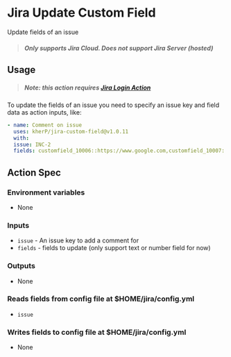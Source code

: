 # Jira Update Custom Field

Update fields of an issue

> ##### Only supports Jira Cloud. Does not support Jira Server (hosted)

## Usage

> ##### Note: this action requires [Jira Login Action](https://github.com/marketplace/actions/jira-login)

To update the fields of an issue you need to specify an issue key and field data as action inputs, like:

```yaml
- name: Comment on issue
  uses: kherP/jira-custom-field@v1.0.11
  with:
  issue: INC-2
  fields: customfield_10006::https://www.google.com,customfield_10007::44
```

## Action Spec

### Environment variables
- None

### Inputs
- `issue` - An issue key to add a comment for
- `fields` - fields to update (only support text or number field for now)

### Outputs
- None

### Reads fields from config file at $HOME/jira/config.yml
- `issue`

### Writes fields to config file at $HOME/jira/config.yml
- None